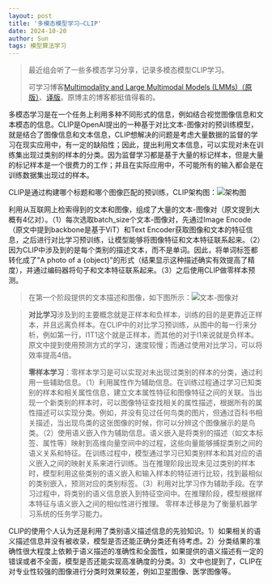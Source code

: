 ```yaml
---
layout: post
title: '多模态模型学习—CLIP'
date: 2024-10-20 
author: Sun
tags: 模型算法学习
---
```


> 最近组会听了一些多模态学习分享，记录多模态模型CLIP学习。
> 
> 可学习博客[Multimodality and Large Multimodal Models (LMMs)（原版）](https://huyenchip.com/2023/10/10/multimodal.html)、[译版](https://baoyu.io/translations/lmm/multimodality-and-large-multimodal-models)。原博主的博客都挺值得看的。

多模态学习是在一个任务上利用多种不同形式的信息，例如结合视觉图像信息和文本模态的信息。CLIP是OpenAI提出的一种基于对比文本-图像对的预训练模型，就是结合了图像信息和文本信息，CLIP想解决的问题是考虑大量数据的监督的学习在现实应用中，有一定的缺陷性；因此，提出利用文本信息，可以实现对未在训练集出现过类别的样本的分类。因为监督学习都是基于大量的标记样本，但是大量的标记样本是一个很费力的工作；并且在实际应用中，不可能所有的输入都会是在训练数据集出现过的样本。

CLIP是通过构建哪个标题和哪个图像匹配的预训练，CLIP架构图：![架构图](https://pic.imgdb.cn/item/67136129d29ded1a8c4ba31a.png)

利用从互联网上检索得到的文本和图像，组成了大量的文本-图像对（原文提到大概有4亿对）。（1）每次选取batch_size个文本-图像对，先通过Image Encode（原文中提到backbone是基于ViT）和Text Encoder获取图像和文本的特征信息，之后进行对比学习预训练，让模型能够将图像特征和文本特征联系起来。（2）因为CLIP中涉及到的是每个类别的描述文本，而不是单词。因此，将单词标签都转化成了"A photo of a {object}"的形式（结果显示这种描述确实有效提高了精度），并通过编码器将句子和文本特征联系起来。（3）之后使用CLIP做零样本预测。

> 在第一个阶段提供的文本描述和图像，如下图所示：![文本-图像对](https://pic.imgdb.cn/item/67136e53d29ded1a8c63c54f.png)

> **对比学习**涉及到的主要概念就是正样本和负样本，训练的目的是更靠近正样本，并且远离负样本。在CLIP中的对比学习预训练，从图中的每一行来分析，例如第一行，I1T1这个就是正样本，而其他的对于I1来说就是负样本。原文中提到使用预测方式的学习，速度较慢；而通过使用对比学习，可以将效率提高4倍。
> 
> **零样本学习**：零样本学习是可以实现对未出现过类别的样本的分类，通过利用一些辅助信息。（1）利用属性作为辅助信息。在训练过程通过学习已知类别的样本和相关属性信息，建立文本属性特征和图像特征之间的关联。当出现一个新类别的样本时，可以图像特征查找相关的属性描述，根据所有的属性描述可以实现分类。例如，并没有见过任何鸟类的图片，但通过百科书相关描述，当出现鸟类的这张图像的时候，你可以分辨这个图像展示的是鸟类。（2）使用语义嵌入作为辅助信息。语义嵌入是将类别的描述（如文本标签、属性等）映射到高维向量空间中的过程，这些向量能够捕捉类别之间的语义关系和特征。在训练过程中，模型通过学习已知类别样本和其对应的语义嵌入之间的映射关系来进行训练。当在推理阶段出现未见过类别的样本时，模型利用这些类别的语义嵌入和输入样本的特征进行比较，找到最相似的类别嵌入，预测对应的类别标签。（3）利用对比学习作为辅助手段。在学习过程中，将类别的语义信息嵌入到特征空间中。在推理阶段，模型根据样本特征与语义嵌入之间的相似性进行推理。
> 零样本迁移是为了衡量机器学习系统的任务学习能力。

CLIP的使用个人认为还是利用了类别语义描述信息的先验知识。1）如果相关的语义描述信息并没有被收录，模型是否还能正确分类还有待考虑。2）分类结果的准确性很大程度上依赖于语义描述的准确性和全面性，如果提供的语义描述有一定的错误或者不全面，模型是否还能实现高准确度的分类。3）文中也提到了，CLIP在对专业性较强的图像进行分类时效果较差，例如卫星图像、医学图像等。

